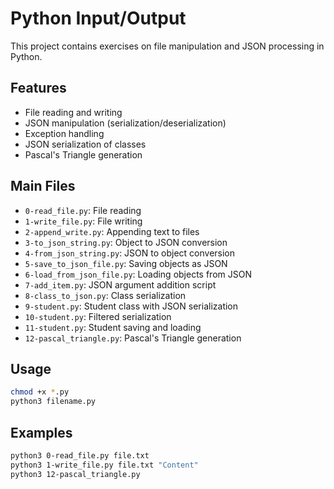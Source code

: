 # Python Input/Output

This project contains exercises on file manipulation and JSON processing in Python.

## Features

- File reading and writing
- JSON manipulation (serialization/deserialization)
- Exception handling
- JSON serialization of classes
- Pascal's Triangle generation

## Main Files

- `0-read_file.py`: File reading
- `1-write_file.py`: File writing
- `2-append_write.py`: Appending text to files
- `3-to_json_string.py`: Object to JSON conversion
- `4-from_json_string.py`: JSON to object conversion
- `5-save_to_json_file.py`: Saving objects as JSON
- `6-load_from_json_file.py`: Loading objects from JSON
- `7-add_item.py`: JSON argument addition script
- `8-class_to_json.py`: Class serialization
- `9-student.py`: Student class with JSON serialization
- `10-student.py`: Filtered serialization
- `11-student.py`: Student saving and loading
- `12-pascal_triangle.py`: Pascal's Triangle generation

## Usage

```bash
chmod +x *.py
python3 filename.py
```

## Examples

```bash
python3 0-read_file.py file.txt
python3 1-write_file.py file.txt "Content"
python3 12-pascal_triangle.py
```

